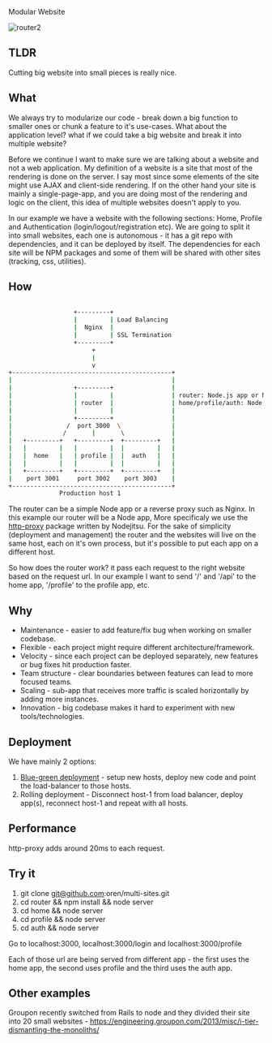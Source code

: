  Modular Website

![router2](http://25.media.tumblr.com/2e300fd39f1f99087292b8f58ee39062/tumblr_mia72sqn9w1r3gb3zo1_400.gif)

## TLDR
Cutting big website into small pieces is really nice.

## What
We always try to modularize our code - break down a big function to smaller ones or chunk a feature to it's use-cases.
What about the application level? what if we could take a big website and break it into multiple website?  

Before we continue I want to make sure we are talking about a website and not a web application. My definition of a website is a site that most of the rendering is done on the server.
I say most since some elements of the site might use AJAX and client-side rendering. If on the other hand your site is mainly a single-page-app, and you are doing most of the rendering and logic on the client, this idea of multiple websites doesn't apply to you.

In our example we have a website with the following sections: Home, Profile and Authentication (login/logout/registration etc).
We are going to split it into small websites, each one is autonomous - it has a git repo with dependencies, and it can be deployed by itself.
The dependencies for each site will be NPM packages and some of them will be shared with other sites (tracking, css, utilities).

## How

```bash

                  +---------+
                  |         | Load Balancing
                  |  Nginx  |
                  |         | SSL Termination
                  +---------+
                       +
                       |
                       v
+--------------------------------------------+
|                                            |
|                 +---------+                |
|                 |         |                | router: Node.js app or Nginx
|                 | router  |                | home/profile/auth: Node.js website
|                 |         |                |
|                 +---------+                |
|               /  port 3000  \              |
|              /       |       \             |
|   +---------+   +---------+  +---------+   |
|   |         |   |         |  |         |   |
|   |  home   |   | profile |  |  auth   |   |
|   |         |   |         |  |         |   |
|   +---------+   +---------+  +---------+   |
|    port 3001     port 3002    port 3003    |
+--------------------------------------------+
              Production host 1
```

The router can be a simple Node app or a reverse proxy such as Nginx. In this example our router will be a Node app, More specificaly we use the [http-proxy](https://github.com/nodejitsu/node-http-proxy) package written by Nodejitsu.
For the sake of simplicity (deployment and management) the router and the websites will live on the same host, each on it's own process, but it's possible to put each app on a different host.

So how does the router work? it pass each request to the right website based on the request url.
In our example I want to send '/' and '/api' to the home app, '/profile' to the profile app, etc.

## Why

* Maintenance - easier to add feature/fix bug when working on smaller codebase.
* Flexible - each project might require different architecture/framework.
* Velocity - since each project can be deployed separately, new features or bug fixes hit production faster.
* Team structure - clear boundaries between features can lead to more focused teams.
* Scaling - sub-app that receives more traffic is scaled horizontally by adding more instances.
* Innovation - big codebase makes it hard to experiment with new tools/technologies.

## Deployment

We have mainly 2 options:

1. [Blue-green deployment](http://martinfowler.com/bliki/BlueGreenDeployment.html) - setup new hosts, deploy new code and point the load-balancer to those hosts.
1. Rolling deployment - Disconnect host-1 from load balancer, deploy app(s), reconnect host-1 and repeat with all hosts.

## Performance

http-proxy adds around 20ms to each request. 

## Try it

1. git clone git@github.com:oren/multi-sites.git
1. cd router && npm install && node server
1. cd home && node server
1. cd profile && node server
1. cd auth && node server

Go to localhost:3000, localhost:3000/login and localhost:3000/profile

Each of those url are being served from different app - the first uses the home app, the second uses profile and the third uses the auth app.

## Other examples

Groupon recently switched from Rails to node and they divided their site into 20 small websites - https://engineering.groupon.com/2013/misc/i-tier-dismantling-the-monoliths/
